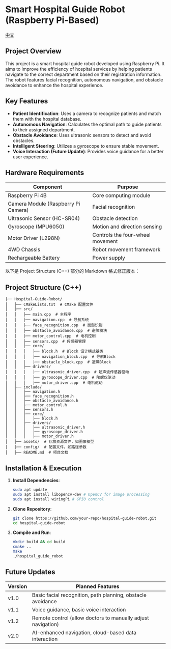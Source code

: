 # **Smart Hospital Guide Robot (Raspberry Pi-Based)**  

[中文](README_CN.md)  

## **Project Overview**  
This project is a smart hospital guide robot developed using Raspberry Pi. It aims to improve the efficiency of hospital services by helping patients navigate to the correct department based on their registration information. The robot features facial recognition, autonomous navigation, and obstacle avoidance to enhance the hospital experience.  

## **Key Features**  
- **Patient Identification**: Uses a camera to recognize patients and match them with the hospital database.  
- **Autonomous Navigation**: Calculates the optimal path to guide patients to their assigned department.  
- **Obstacle Avoidance**: Uses ultrasonic sensors to detect and avoid obstacles.  
- **Intelligent Steering**: Utilizes a gyroscope to ensure stable movement.  
- **Voice Interaction (Future Update)**: Provides voice guidance for a better user experience.  

## **Hardware Requirements**  
| **Component**         | **Purpose**                    |  
|----------------------|--------------------------------|  
| Raspberry Pi 4B     | Core computing module         |  
| Camera Module (Raspberry Pi Camera) | Facial recognition  |  
| Ultrasonic Sensor (HC-SR04) | Obstacle detection       |  
| Gyroscope (MPU6050) | Motion and direction sensing |  
| Motor Driver (L298N) | Controls the four-wheel movement |  
| 4WD Chassis        | Robot movement framework     |  
| Rechargeable Battery | Power supply                 |  

以下是 Project Structure (C++) 部分的 Markdown 格式修正版本：

## **Project Structure (C++)**  
```
├── Hospital-Guide-Robot/
│   ├── CMakeLists.txt  # CMake 配置文件
│   ├── src/
│   │   ├── main.cpp  # 主程序
│   │   ├── navigation.cpp  # 导航系统
│   │   ├── face_recognition.cpp  # 面部识别
│   │   ├── obstacle_avoidance.cpp  # 避障模块
│   │   ├── motor_control.cpp  # 电机控制
│   │   ├── sensors.cpp  # 传感器管理
│   │   ├── core/
│   │   │   ├── block.h  # Block 设计模式基类
│   │   │   ├── navigation_block.cpp  # 导航Block
│   │   │   ├── obstacle_block.cpp  # 避障Block
│   │   ├── drivers/
│   │   │   ├── ultrasonic_driver.cpp  # 超声波传感器驱动
│   │   │   ├── gyroscope_driver.cpp  # 陀螺仪驱动
│   │   │   ├── motor_driver.cpp  # 电机驱动
│   ├── include/
│   │   ├── navigation.h
│   │   ├── face_recognition.h
│   │   ├── obstacle_avoidance.h
│   │   ├── motor_control.h
│   │   ├── sensors.h
│   │   ├── core/
│   │   │   ├── block.h
│   │   ├── drivers/
│   │   │   ├── ultrasonic_driver.h
│   │   │   ├── gyroscope_driver.h
│   │   │   ├── motor_driver.h
│   ├── assets/  # 存放资源文件，如图像模型
│   ├── config/  # 配置文件，如路径参数
│   ├── README.md  # 项目文档

```

## **Installation & Execution**  
1. **Install Dependencies**:
    ```sh
    sudo apt update
    sudo apt install libopencv-dev # OpenCV for image processing
    sudo apt install wiringPi # GPIO control
    ```

2. **Clone Repository**:
    ```sh
    git clone https://github.com/your-repo/hospital-guide-robot.git
    cd hospital-guide-robot
    ```

3. **Compile and Run**:
    ```sh
    mkdir build && cd build
    cmake ..
    make
    ./hospital_guide_robot
    ```

## **Future Updates**  
| Version | Planned Features |  
|---------|-----------------|  
| v1.0    | Basic facial recognition, path planning, obstacle avoidance |  
| v1.1    | Voice guidance, basic voice interaction |  
| v1.2    | Remote control (allow doctors to manually adjust navigation) |  
| v2.0    | AI-enhanced navigation, cloud-based data interaction |  
